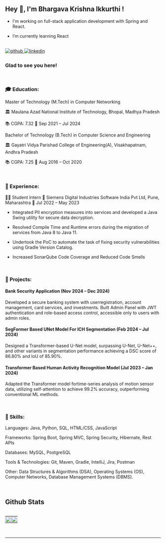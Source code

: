 ## Hey 👋, I'm Bhargava Krishna Ikkurthi !  

- I'm working on full-stack application development with Spring and React.  
  
- I’m currently learning React

<br/>  

<a href="https://github.com/bhargavikkurthi" target="_blank">
<img src=https://img.shields.io/badge/github-%2324292e.svg?&style=for-the-badge&logo=github&logoColor=white alt=github style="margin-bottom: 5px;" />
</a>

<a href="https://linkedin.com/in/bhargava-krishna-ikkurthi" target="_blank">
<img src=https://img.shields.io/badge/linkedin-%231E77B5.svg?&style=for-the-badge&logo=linkedin&logoColor=white alt=linkedin style="margin-bottom: 5px;" />
</a>

<!-- <a href="https://instagram.com/karthikredddyy" target="_blank">
<img src=https://img.shields.io/badge/instagram-%23000000.svg?&style=for-the-badge&logo=instagram&logoColor=white alt=instagram style="margin-bottom: 5px;" />
</a>
<a href="https://www.kaggle.com/karthikreddy77" target="_blank">
<img src=https://img.shields.io/badge/kaggle-%2344BAE8.svg?&style=for-the-badge&logo=kaggle&logoColor=white alt=kaggle style="margin-bottom: 5px;" />
</a>
<a href="https://medium.com/@basupallykarthikreddy" target="_blank">
<img src=https://img.shields.io/badge/medium-%23292929.svg?&style=for-the-badge&logo=medium&logoColor=white alt=medium style="margin-bottom: 5px;" />
</a>   -->
  
<br/>  


### Glad to see you here!  

<br/>  

### 🎓 Education:

 Master of Technology (M.Tech) in Computer Networking

 🏛️ Maulana Azad National Institute of Technology, Bhopal, Madhya Pradesh

📚 CGPA: 7.32
📅 Sep 2021 – Jul 2024


 Bachelor of Technology (B.Tech) in Computer Science and Engineering

🏛️ Gayatri Vidya Parishad College of Engineering(A), Visakhapatnam, Andhra Pradesh

📚 CGPA: 7.25
📅 Aug 2016 – Oct 2020

<br/>  

### 💼  Experience:

👨‍💻 Student Intern 🏢 Siemens Digital Industries Software India Pvt Ltd, Pune, Maharashtra 📆 Jul 2022 – May 2023

* Integrated PII encryption measures into services and developed a Java Swing utility for secure data decryption.

* Resolved Compile Time and Runtime errors during the migration of services from Java 8 to Java 11.

* Undertook the PoC to automate the task of fixing security vulnerabilities using Gradle Version Catalog.

* Increased SonarQube Code Coverage and Reduced Code Smells

<br/>  

### 🚀 Projects:

####  Bank Security Application (Nov 2024 – Dec 2024)

Developed a secure banking system with userregistration, account management, card services, and investments.
Built Admin Panel with JWT authentication and role-based access control, accessible only to users with admin roles.

####  SegFormer Based UNet Model For ICH Segmentation (Feb 2024 – Jul 2024)

Designed a Transformer-based U-Net model, surpassing U-Net, U-Net++, and other variants in segmentation
performance achieving a DSC score of 86.80% and IoU of 85.90%.

####  Transformer Based Human Activity Recognition Model (Jul 2023 – Jan 2024)

Adapted the Transformer model fortime-series analysis of motion sensor data, utilizing self-attention to achieve
99.2% accuracy, outperforming conventional ML methods.

<br/>  

### 🔧 Skills:

Languages: Java, Python, SQL, HTML/CSS, JavaScript

Frameworks: Spring Boot, Spring MVC, Spring Security, Hibernate, Rest APIs

Databases: MySQL, PostgreSQL

Tools & Technologies: Git, Maven, Gradle, IntelliJ, Jira, Postman

Other: Data Structures & Algorithms (DSA), Operating Systems (OS), Computer Networks, Database Management Systems (DBMS).  

<br/>  


## Github Stats  
<div style="overflow-x: hidden;">
  <table style="width: 100%; border-collapse: collapse;">
    <tr>
      <td valign="top" style="width: 50%; padding: 0;">
        <img src="https://github-readme-stats.vercel.app/api?username=bhargavikkurthi&show_icons=true&count_private=true&hide_border=true" style="width: 100%;" />
      </td>
      <td valign="top" style="width: 50%; padding: 0;">
        <img src="https://github-readme-stats.vercel.app/api/top-langs/?username=bhargavikkurthi&hide_border=true&layout=compact" style="width: 100%;" />
      </td>
    </tr>
  </table>
</div>


<br/>  

----
